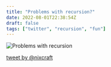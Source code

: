 ```yaml
---
title: "Problems with recursion?"
date: 2022-08-01T22:38:54Z
draft: false
tags: ["twitter", "recursion", "fun"]
---
```


![Problems with recursion](/images/problems-with-recursion.png)

[tweet by @nixcraft](https://twitter.com/nixcraft/status/1553921517750304768)
